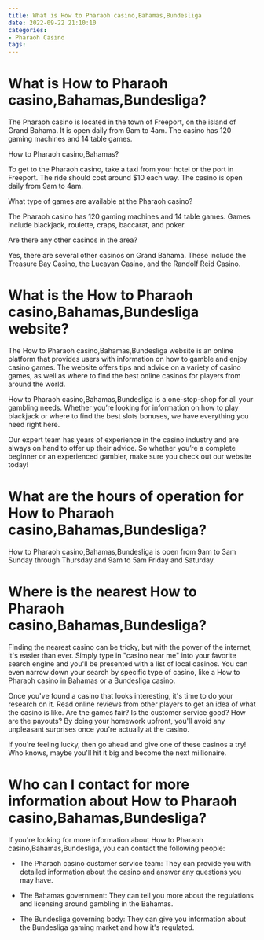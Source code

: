 ```yaml
---
title: What is How to Pharaoh casino,Bahamas,Bundesliga
date: 2022-09-22 21:10:10
categories:
- Pharaoh Casino
tags:
---
```



#  What is How to Pharaoh casino,Bahamas,Bundesliga?

The Pharaoh casino is located in the town of Freeport, on the island of Grand Bahama. It is open daily from 9am to 4am. The casino has 120 gaming machines and 14 table games.

How to Pharaoh casino,Bahamas?

To get to the Pharaoh casino, take a taxi from your hotel or the port in Freeport. The ride should cost around $10 each way. The casino is open daily from 9am to 4am.

What type of games are available at the Pharaoh casino?

The Pharaoh casino has 120 gaming machines and 14 table games. Games include blackjack, roulette, craps, baccarat, and poker.

Are there any other casinos in the area?

Yes, there are several other casinos on Grand Bahama. These include the Treasure Bay Casino, the Lucayan Casino, and the Randolf Reid Casino.

#  What is the How to Pharaoh casino,Bahamas,Bundesliga website?

The How to Pharaoh casino,Bahamas,Bundesliga website is an online platform that provides users with information on how to gamble and enjoy casino games. The website offers tips and advice on a variety of casino games, as well as where to find the best online casinos for players from around the world.

How to Pharaoh casino,Bahamas,Bundesliga is a one-stop-shop for all your gambling needs. Whether you’re looking for information on how to play blackjack or where to find the best slots bonuses, we have everything you need right here.

Our expert team has years of experience in the casino industry and are always on hand to offer up their advice. So whether you’re a complete beginner or an experienced gambler, make sure you check out our website today!

#  What are the hours of operation for How to Pharaoh casino,Bahamas,Bundesliga?

How to Pharaoh casino,Bahamas,Bundesliga is open from 9am to 3am Sunday through Thursday and 9am to 5am Friday and Saturday.

#  Where is the nearest How to Pharaoh casino,Bahamas,Bundesliga?

Finding the nearest casino can be tricky, but with the power of the internet, it's easier than ever. Simply type in "casino near me" into your favorite search engine and you'll be presented with a list of local casinos. You can even narrow down your search by specific type of casino, like a How to Pharaoh casino in Bahamas or a Bundesliga casino.

Once you've found a casino that looks interesting, it's time to do your research on it. Read online reviews from other players to get an idea of what the casino is like. Are the games fair? Is the customer service good? How are the payouts? By doing your homework upfront, you'll avoid any unpleasant surprises once you're actually at the casino.

If you're feeling lucky, then go ahead and give one of these casinos a try! Who knows, maybe you'll hit it big and become the next millionaire.

#  Who can I contact for more information about How to Pharaoh casino,Bahamas,Bundesliga?

If you're looking for more information about How to Pharaoh casino,Bahamas,Bundesliga, you can contact the following people:

- The Pharaoh casino customer service team: They can provide you with detailed information about the casino and answer any questions you may have.

- The Bahamas government: They can tell you more about the regulations and licensing around gambling in the Bahamas.

- The Bundesliga governing body: They can give you information about the Bundesliga gaming market and how it's regulated.
